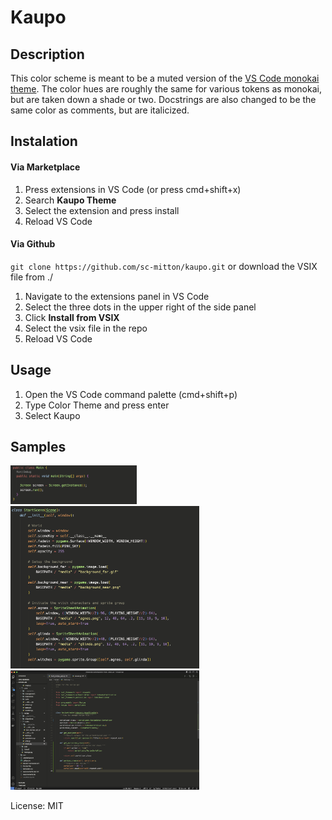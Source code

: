 # Kaupo

## Description

This color scheme is meant to be a muted version of the [VS Code monokai theme](https://github.com/microsoft/vscode/tree/main/extensions/theme-monokai).
The color hues are roughly the same for various tokens as monokai, but are taken
down a shade or two. Docstrings are also changed to be the same color as comments,
but are italicized.

## Instalation

#### Via Marketplace

1. Press extensions in VS Code (or press cmd+shift+x)
2. Search **Kaupo Theme**
3. Select the extension and press install
4. Reload VS Code

#### Via Github

`git clone https://github.com/sc-mitton/kaupo.git`
or download the VSIX file from ./

1. Navigate to the extensions panel in VS Code
2. Select the three dots in the upper right of the side panel
3. Click **Install from VSIX**
4. Select the vsix file in the repo
5. Reload VS Code

## Usage

1. Open the VS Code command palette (cmd+shift+p)
2. Type Color Theme and press enter
3. Select Kaupo

## Samples

<img src="images/image1.png" alt="image" width="40%">
<img src="images/image2.png" alt="image" width="60%">
<img src="images/fullscreen.png" alt="image" width="60%">

License: MIT
